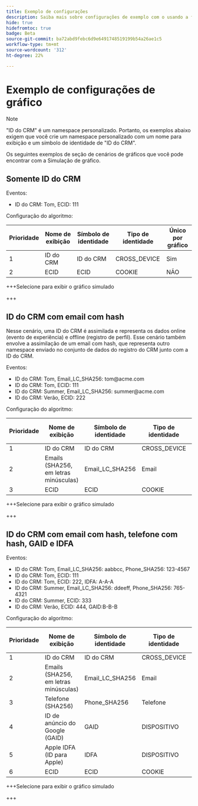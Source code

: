 ```yaml
---
title: Exemplo de configurações
description: Saiba mais sobre configurações de exemplo com o usando a ferramenta de simulação de gráfico.
hide: true
hidefromtoc: true
badge: Beta
source-git-commit: ba72abd9febc6d9e6491748519199b54a26ae1c5
workflow-type: tm+mt
source-wordcount: '312'
ht-degree: 22%

---
```


# Exemplo de configurações de gráfico

>[!NOTE]
>
>&quot;ID do CRM&quot; é um namespace personalizado. Portanto, os exemplos abaixo exigem que você crie um namespace personalizado com um nome para exibição e um símbolo de identidade de &quot;ID do CRM&quot;.

Os seguintes exemplos de seção de cenários de gráficos que você pode encontrar com a Simulação de gráfico.

## Somente ID do CRM

Eventos:

* ID do CRM: Tom, ECID: 111

Configuração do algoritmo:

| Prioridade | Nome de exibição | Símbolo de identidade | Tipo de identidade | Único por gráfico |
| ---| --- | --- | --- | --- |
| 1 | ID do CRM | ID do CRM | CROSS_DEVICE | Sim |
| 2 | ECID | ECID | COOKIE | NÃO |

+++Selecione para exibir o gráfico simulado

+++

## ID do CRM com email com hash

Nesse cenário, uma ID do CRM é assimilada e representa os dados online (evento de experiência) e offline (registro de perfil). Esse cenário também envolve a assimilação de um email com hash, que representa outro namespace enviado no conjunto de dados do registro do CRM junto com a ID do CRM.

Eventos:

* ID do CRM: Tom, Email_LC_SHA256: tom<span>@acme.com
* ID do CRM: Tom, ECID: 111
* ID do CRM: Summer, Email_LC_SHA256: summer<span>@acme.com
* ID do CRM: Verão, ECID: 222

Configuração do algoritmo:

| Prioridade | Nome de exibição | Símbolo de identidade | Tipo de identidade | Único por gráfico |
| ---| --- | --- | --- | --- |
| 1 | ID do CRM | ID do CRM | CROSS_DEVICE | Sim |
| 2 | Emails (SHA256, em letras minúsculas) | Email_LC_SHA256 | Email | NÃO |
| 3 | ECID | ECID | COOKIE | NÃO |

+++Selecione para exibir o gráfico simulado

+++

## ID do CRM com email com hash, telefone com hash, GAID e IDFA

Eventos:

* ID do CRM: Tom, Email_LC_SHA256: aabbcc, Phone_SHA256: 123-4567
* ID do CRM: Tom, ECID: 111
* ID do CRM: Tom, ECID: 222, IDFA: A-A-A
* ID do CRM: Summer, Email_LC_SHA256: ddeeff, Phone_SHA256: 765-4321
* ID do CRM: Summer, ECID: 333
* ID do CRM: Verão, ECID: 444, GAID:B-B-B

Configuração do algoritmo:

| Prioridade | Nome de exibição | Símbolo de identidade | Tipo de identidade | Único por gráfico |
| ---| --- | --- | --- | --- |
| 1 | ID do CRM | ID do CRM | CROSS_DEVICE | Sim |
| 2 | Emails (SHA256, em letras minúsculas) | Email_LC_SHA256 | Email | NÃO |
| 3 | Telefone (SHA256) | Phone_SHA256 | Telefone  | NÃO |
| 4 | ID de anúncio do Google (GAID) | GAID | DISPOSITIVO | NÃO |
| 5 | Apple IDFA (ID para Apple) | IDFA | DISPOSITIVO | NÃO |
| 6 | ECID | ECID | COOKIE | NÃO |

+++Selecione para exibir o gráfico simulado

+++